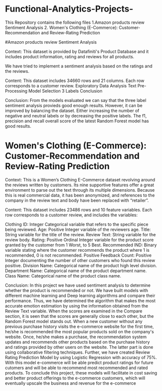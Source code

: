 # Functional-Analytics-Projects-
This Repository contains the following files
1.Amazon products review Sentiment Analysis
2. Women's Clothing (E-Commerce): Customer-Recommendation and Review-Rating Prediction

#Amazon products review Sentiment Analysis

Context:
This dataset is provided by Datafiniti's Product Database and it includes product information, rating and reviews for all products.

We have tried to implement a sentiment analysis based on the ratings and the reviews.

Content:
This dataset includes 34660 rows and 21 columns. Each row corresponds to a customer review.
Exploratory Data Analysis
Text Pre-Processing
Model Selection
3 Labels
Conclusion 

Conclusion:
From the models evaluated we can say that the three label sentiment analysis provieds good enough results. However, it can be improved by balancing the dataset. Either increasing the number of negative and neutral labels or by decreasing the positive labels. The f1, precision and recall overall score of the latest Random Forest model has good results.

# Women's Clothing (E-Commerce): Customer-Recommendation and Review-Rating Prediction

Context:
This is a Women’s Clothing E-Commerce dataset revolving around the reviews written by customers. Its nine supportive features offer a great environment to parse out the text through its multiple dimensions. Because this is real commercial data, it has been anonymized, and references to the company in the review text and body have been replaced with “retailer”.

Content:
This dataset includes 23486 rows and 10 feature variables. Each row corresponds to a customer review, and includes the variables:

Clothing ID: Integer Categorical variable that refers to the specific piece being reviewed.
Age: Positive Integer variable of the reviewers age.
Title: String variable for the title of the review.
Review Text: String variable for the review body.
Rating: Positive Ordinal Integer variable for the product score granted by the customer from 1 Worst, to 5 Best.
Recommended IND: Binary variable stating where the customer recommends the product where 1 is recommended, 0 is not recommended.
Positive Feedback Count: Positive Integer documenting the number of other customers who found this review positive.
Division Name: Categorical name of the product high level division.
Department Name: Categorical name of the product department name.
Class Name: Categorical name of the product class name.

Conclusion:
In this project we have used sentiment analysis to determine whether the product is recommended or not. We have built models with different machine learning and Deep learning algorithms and compare their performance. Thus, we have determined the algorithm that makes the most accurate emotion estimation by using the information obtained from the Review Text variable.
When the scores are examined in the Compare section, it is seen that the scores are generally close to each other, but the Random Forest model stands out.
When a new customer without any previous purchase history visits the e-commerce website for the first time, he/she is recommended the most popular products sold on the company's website. Once, he/she makes a purchase, the recommendation system updates and recommends other products based on the purchase history and ratings provided by other users on the website. The latter part is done using collaborative filtering techniques.
Further, we have created Review Rating Prediction Model by using Logistic Regression with accuracy of 75%.
With this model e-commerce will be able predict product ratings for future cutomers and will be able to recommend most recommended and rated products.
To conclude this project, these models will facilitate in cost saving and better product offerings to the e-commerce customers, which will eventually upscale the business and revenue for the e-commerce
